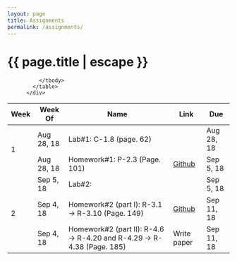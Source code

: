 ```yaml
---
layout: page
title: Assignments
permalink: /assignments/
---
```


<h1 class="page-title">{{ page.title | escape }}</h1>

<div class="row">
          <div class="col s12">
            <table class="striped centered">
             <thead class="card-panel  light-blue darken-4 white-text">
                <tr>
                    <th>Week</th>
                    <th>Week Of</th>
                    <th>Name</th>
                    <th>Link</th>
                    <th>Due </th>
                </tr>
              </thead>
              <tbody>
                <tr>
                  <td rowspan="2">1</td>
                  <td>Aug 28, 18</td>
                  <td>Lab#1: C-1.8 (page. 62)</td>
                  <td></td>
                  <td>Aug 28, 18</td>
                </tr>
                <tr>
                  <td>Aug 28, 18</td>
                  <td>Homework#1: P-2.3 (Page. 101)</td>
                  <td><a href="{{ "https://classroom.github.com/a/bY9aTaT1" | relative_url }}">Github</a></td>
                  <td>Sep 5, 18</td>
                </tr>
                <tr>
                  <td rowspan="3">2</td>
                  <td>Sep 5, 18</td>
                  <td>Lab#2: </td>
                  <td></td>
                  <td>Sep 5, 18</td>
                </tr>
                <tr>
                  <td>Sep 4, 18</td>
                  <td>Homework#2 (part I): R-3.1 -> R-3.10  (Page. 149)</td>
                  <td><a href="{{ "https://classroom.github.com/a/khXGoSUY" | relative_url }}">Github</a></td>
                  <td>Sep 11, 18</td>
                </tr>
                <tr>
                  <td>Sep 4, 18</td>
                  <td>Homework#2 (part II): R-4.6 -> R-4.20 and R-4.29 -> R-4.38 (Page. 185) </td>
                  <td>Write paper</td>
                  <td>Sep 11, 18</td>
                </tr>
               
              </tbody>
            </table>
          </div>
</div>

